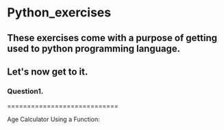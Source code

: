# Python_exercises

## These exercises come with a purpose of getting used to python programming language. 

## Let's now get to it.

### Question1. 
============================

Age Calculator Using a Function: 



